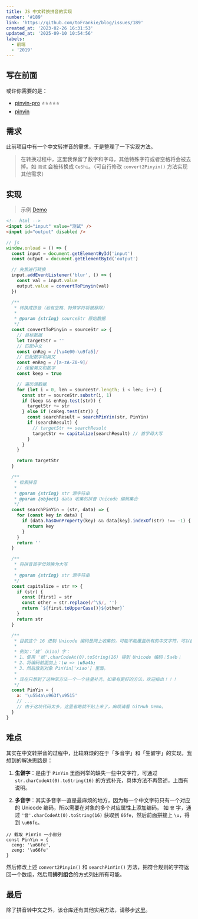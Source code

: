 ```yaml
---
title: JS 中文转换拼音的实现
number: '#189'
link: 'https://github.com/toFrankie/blog/issues/189'
created_at: '2023-02-26 16:31:53'
updated_at: '2025-09-10 10:54:56'
labels:
  - 前端
  - '2019'
---
```

## 写在前面

或许你需要的是：

- [pinyin-pro](https://github.com/zh-lx/pinyin-pro) ⭐️⭐️⭐️⭐️⭐️
- [pinyin](https://github.com/hotoo/pinyin)

## 需求

此前项目中有一个中文转拼音的需求，于是整理了一下实现方法。

> 在转换过程中，这里我保留了数字和字母，其他特殊字符或者空格将会被去掉。如 `测试` 会被转换成 `CeShi`。（可自行修改 `convert2Pinyin()` 方法实现其他需求）

## 实现

> 示例 [Demo](https://github.com/toFrankie/utils/blob/master/examples/convert2Pinyin.html)

```html
<!-- html -->
<input id="input" value="测试" />
<input id="output" disabled />
```

```js
// js
window.onload = () => {
  const input = document.getElementById('input')
  const output = document.getElementById('output')

  // 失焦进行转换
  input.addEventListener('blur', () => {
    const val = input.value
    output.value = convertToPinyin(val)
  })

  /**
   * 转换成拼音（若有空格、特殊字符将被移除）
   *
   * @param {string} sourceStr 原始数据
   */
  const convertToPinyin = sourceStr => {
    // 目标数据
    let targetStr = ''
    // 匹配中文
    const cnReg = /[\u4e00-\u9fa5]/
    // 匹配数字和英文
    const enReg = /[a-zA-Z0-9]/
    // 保留英文和数字
    const keep = true

    // 遍历源数据
    for (let i = 0, len = sourceStr.length; i < len; i++) {
      const str = sourceStr.substr(i, 1)
      if (keep && enReg.test(str)) {
        targetStr += str
      } else if (cnReg.test(str)) {
        const searchResult = searchPinYin(str, PinYin)
        if (searchResult) {
          // targetStr += searchResult
          targetStr += capitalize(searchResult) // 首字母大写
        }
      }
    }

    return targetStr
  }

  /**
   * 检索拼音
   *
   * @param {string} str 源字符串
   * @param {object} data 收集的拼音 Unicode 编码集合
   */
  const searchPinYin = (str, data) => {
    for (const key in data) {
      if (data.hasOwnProperty(key) && data[key].indexOf(str) !== -1) {
        return key
      }
    }
    return ''
  }

  /**
   * 将拼音首字母转换为大写
   *
   * @param {string} str 源字符串
   */
  const capitalize = str => {
    if (str) {
      const [first] = str
      const other = str.replace(/^\S/, '')
      return `${first.toUpperCase()}${other}`
    }
    return str
  }

  /**
   * 目前这个 16 进制 Unicode 编码是网上收集的，可能不能覆盖所有的中文字符，可以自行补充；
   *
   * 例如：‘婋’（xiao）字：
   * 1、使用 '婋'.charCodeAt(0).toString(16) 得到 Unicode 编码：5a4b；
   * 2、将编码前面加上：\u => \u5a4b;
   * 3、然后放到对象 PinYin['xiao'] 里面。
   *
   * 现在只想到了这种笨方法一个一个往里补充，如果有更好的方法，欢迎指出！！！
   */
  const PinYin = {
    a: '\u554a\u963f\u9515'
    // ...
    // 由于这块代码太多，这里省略就不贴上来了，麻烦请看 GitHub Demo。
  }
}

```

## 难点

其实在中文转拼音的过程中，比较麻烦的在于「多音字」和「生僻字」的实现，我想到的解决思路是：

1. **生僻字**：是由于 `PinYin` 里面列举的缺失一些中文字符，可通过 `str.charCodeAt(0).toString(16)` 的方式补充，具体方法不再赘述，上面有说明。

2. **多音字**：其实多音字一直是最麻烦的地方，因为每一个中文字符只有一个对应的 Unicode 编码，所以需要在对象的多个对应属性上添加编码。
如 `曾` 字，通过 `'曾'.charCodeAt(0).toString(16)` 获取到 `66fe`，然后前面拼接上 `\u`，得到 `\u66fe`。

```
// 截取 PinYin 一小部分
const PinYin = {
  ceng: '\u66fe',
  zeng: '\u66fe'
}
```

然后修改上述 `convert2Pinyin()` 和 `searchPinYin()` 方法，把符合规则的字符返回一个数组，然后用**排列组合**的方式列出所有可能。

## 最后

除了拼音转中文之外，该仓库还有其他实用方法，请移步[这里](https://github.com/toFrankie/utils)。

